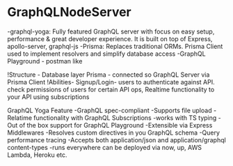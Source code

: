 # GraphQLNodeServer

-graphql-yoga: Fully featured GraphQL server with focus on easy setup, performance & great developer experience. It is built on top of Express, apollo-server, graphql-js
-Prisma: Replaces traditional ORMs. Prisma Client used to implement resolvers and simplify database access
-GraphQL Playground - postman like

!Structure - Database layer Prisma - connected so GraphQL Server via Prisma Client
!Abilities- Signup/Login- users to authenticate against API. check permissions of users for certain API ops, Realtime functionality to your API using subscriptions

GraphQL Yoga Feature
-GraphQL spec-compliant
-Supports file upload
-Relatime functionality with GraphQL Subscriptions
-works with TS typing
-Out of the box support for GraphQL Playground
-Extensible via Express Middlewares
-Resolves custom directives in you GraphQL schema
-Query performance tracing
-Accepts both application/json and application/graphql content-types
-runs everywhere can be deployed via now, up, AWS Lambda, Heroku etc.
